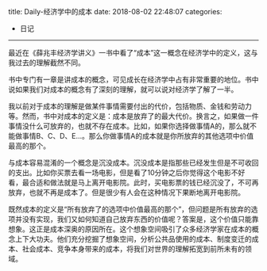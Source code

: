 title: Daily-经济学中的成本
date: 2018-08-02 22:48:07
categories:
- 日记

---

最近在《薛兆丰经济学讲义》一书中看了“成本”这一概念在经济学中的定义，这与我过去的理解截然不同。

书中专门有一章是讲成本的概念，可见成长在经济学中占有非常重要的地位。书中说如果我们对成本的概念有了深刻的理解，就可以说对经济学了解了一半。

我以前对于成本的理解是做某件事情需要付出的代价，包括物质、金钱和劳动力等。然而，书中对成本的定义是：成本是放弃了的最大代价。换言之，如果做一件事情没什么可放弃的，也就不存在成本。比如，如果你选择做事情A的，那么就不能做事情B、C、D、E...。那么你做事情A的成本就是你所放弃的其他选项中价值最高的那个。

与成本容易混淆的一个概念是沉没成本。沉没成本是指那些已经发生但是不可收回的支出。比如你买票去看一场电影，但是看了10分钟之后你觉得这个电影不好看，最合适和做法就是马上离开电影院。此时，买电影票的钱已经沉没了，不可再放弃，也就不再是成本了。但是很少有人会在这种情况下果断地离开电影院。

既然成本的定义是“所有放弃了的选项中价值最高的那个”，但问题是所有放弃的选项并没有实现，我们又如何知道自己放弃东西的价值呢？答案是，这个价值只能靠想象。这正是成本深奥的原因所在。这个想象空间吸引了众多经济学家在成本的概念上下大功夫。他们充分挖掘了想象空间，分析公共品使用的成本、制度变迁的成本、社会成本、竞争本身带来的成本，将我们对世界的理解拓宽到前所未有的领域。